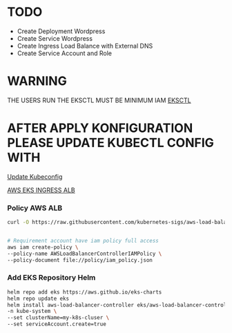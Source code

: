 # TODO
- Create Deployment Wordpress
- Create Service Wordpress
- Create Ingress Load Balance with External DNS 
- Create Service Account and Role

# WARNING
THE USERS RUN THE EKSCTL MUST BE MINIMUM IAM [EKSCTL](https://eksctl.io/usage/minimum-iam-policies/)

# AFTER APPLY KONFIGURATION PLEASE UPDATE KUBECTL CONFIG WITH
[Update Kubeconfig](https://docs.aws.amazon.com/id_id/eks/latest/userguide/create-kubeconfig.html)

[AWS EKS INGRESS ALB](https://harsh05.medium.com/path-based-routing-with-aws-load-balancer-controller-an-ingress-journey-on-amazon-eks-733d3c6c5adf)

### Policy AWS ALB
```bash
curl -O https://raw.githubusercontent.com/kubernetes-sigs/aws-load-balancer-controller/v2.7.2/docs/install/iam_policy.json


# Requirement account have iam policy full access
aws iam create-policy \
--policy-name AWSLoadBalancerControllerIAMPolicy \
--policy-document file://policy/iam_policy.json
```

### Add EKS Repository Helm
```bash
helm repo add eks https://aws.github.io/eks-charts
helm repo update eks
helm install aws-load-balancer-controller eks/aws-load-balancer-controller \
-n kube-system \
--set clusterName=my-k8s-cluser \
--set serviceAccount.create=true
```
